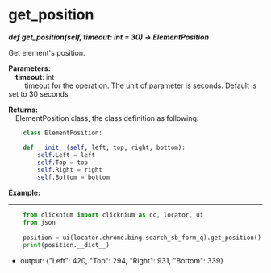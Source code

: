 # get_position
***def get_position(self, timeout: int = 30) -> ElementPosition***  

Get element's position.

**Parameters:**   
    &emsp;**timeout**: int  
        &emsp;&emsp; timeout for the operation. The unit of parameter is seconds. Default is set to 30 seconds  

**Returns:**  
    &emsp;ElementPosition class, the class definition as following: 
```python
    class ElementPosition:

    def __init__(self, left, top, right, bottom):
        self.Left = left
        self.Top = top
        self.Right = right
        self.Bottom = bottom
```

**Example:**
***
```python
    from clicknium import clicknium as cc, locator, ui
    from json
    
    position = ui(locator.chrome.bing.search_sb_form_q).get_position()
    print(position.__dict__)
```

- output: {"Left": 420, "Top": 294, "Right": 931, "Bottom": 339}